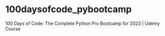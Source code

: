 # 100daysofcode_pybootcamp
100 Days of Code: The Complete Python Pro Bootcamp for 2023 | Udemy Course
